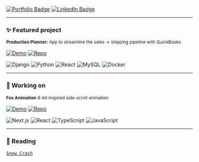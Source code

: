 [![Portfolio Badge](https://img.shields.io/badge/Portfolio-74aa9c?style=for-the-badge)](https://michellef.dev)
[![LinkedIn Badge](https://img.shields.io/badge/LinkedIn-0077B5?style=for-the-badge)](https://www.linkedin.com/in/mflandin/)

---

### ✨ Featured project

<sub>**Production Planner:** App to streamline the sales → shipping pipeline with QuickBooks</sub>  

[![Demo](https://img.shields.io/badge/-DEMO-FBECAA?style=flat-square&logo=google-chrome&logoColor=000000&labelColor=FFF1C6)](https://production-planner.michellef.dev)
[![Repo](https://img.shields.io/badge/-REPO-FBECAA?style=flat-square&logo=github&logoColor=000000&labelColor=FFF1C6)](https://github.com/michellevit/Production-Planner)

![Django](https://img.shields.io/badge/django-fbe6a2)
![Python](https://img.shields.io/badge/python-fbe6a2)
![React](https://img.shields.io/badge/react-fbe6a2)
![MySQL](https://img.shields.io/badge/mysql-fbe6a2)
![Docker](https://img.shields.io/badge/docker-fbe6a2)


---

### 🦊 Working on
 
<sub>**Fox Animation**  8-bit inspired side-scroll animation</sub>  

[![Demo](https://img.shields.io/badge/-DEMO-E98B7C?style=flat-square&logo=google-chrome&logoColor=000000&labelColor=FFB5A8)](https://fennec.michellef.dev)
[![Repo](https://img.shields.io/badge/-REPO-FFB5A8?style=flat-square&logo=github&logoColor=000000&labelColor=FFF1C6)](https://github.com/michellevit/Fennec-Animation)

![Next.js](https://img.shields.io/badge/next.js-ff9e8d)
![React](https://img.shields.io/badge/react-ff9e8d)
![TypeScript](https://img.shields.io/badge/typescript-ff9e8d)
![JavaScript](https://img.shields.io/badge/javascript-ff9e8d)


---

### 📖 Reading  
[`Snow Crash`](https://www.goodreads.com/book/show/61240297-snow-crash)   
